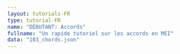 ```yaml
---
layout: tutorials-FR
type: tutorial-FR
name: "DÉBUTANT: Accords"
fullname: "Un rapide tutoriel sur les accords en MEI"
data: "103_chords.json"
---
```

